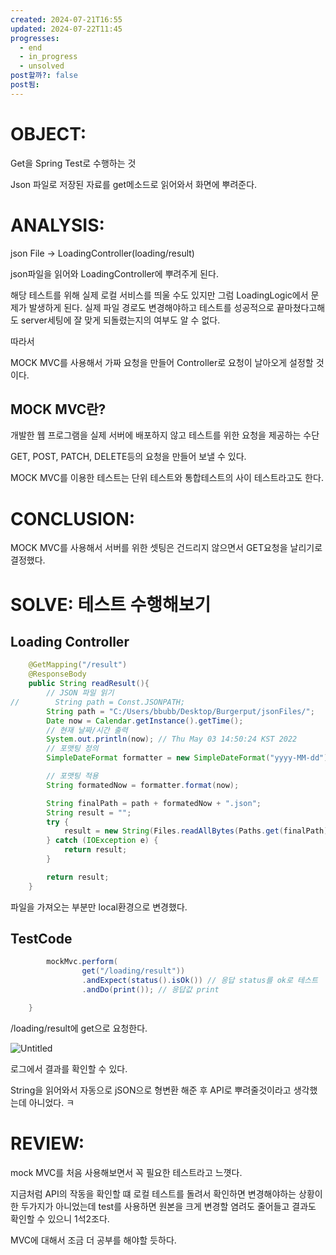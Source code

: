 ```yaml
---
created: 2024-07-21T16:55
updated: 2024-07-22T11:45
progresses:
  - end
  - in_progress
  - unsolved
post할까?: false
post됨: 
---
```

# OBJECT:

Get을 Spring Test로 수행하는 것

Json 파일로 저장된 자료를 get메소드로 읽어와서 화면에 뿌려준다.

# ANALYSIS:

json File → LoadingController(loading/result)

json파일을 읽어와 LoadingController에 뿌려주게 된다.

해당 테스트를 위해 실제 로컬 서비스를 띄울 수도 있지만 그럼 LoadingLogic에서 문제가 발생하게 된다. 실제 파일 경로도 변경해야하고 테스트를 성공적으로 끝마쳤다고해도 server세팅에 잘 맞게 되돌렸는지의 여부도 알 수 없다.

따라서

MOCK MVC를 사용해서 가짜 요청을 만들어 Controller로 요청이 날아오게 설정할 것이다.

## MOCK MVC란?

개발한 웹 프로그램을 실제 서버에 배포하지 않고 테스트를 위한 요청을 제공하는 수단

GET, POST, PATCH, DELETE등의 요청을 만들어 보낼 수 있다.

MOCK MVC를 이용한 테스트는 단위 테스트와 통합테스트의 사이 테스트라고도 한다.

# CONCLUSION:

MOCK MVC를 사용해서 서버를 위한 셋팅은 건드리지 않으면서 GET요청을 날리기로 결정했다.

# SOLVE: 테스트 수행해보기

## Loading Controller

```java
    @GetMapping("/result")
    @ResponseBody
    public String readResult(){
        // JSON 파일 읽기
//        String path = Const.JSONPATH;
        String path = "C:/Users/bbubb/Desktop/Burgerput/jsonFiles/";
        Date now = Calendar.getInstance().getTime();
        // 현재 날짜/시간 출력
        System.out.println(now); // Thu May 03 14:50:24 KST 2022
        // 포맷팅 정의
        SimpleDateFormat formatter = new SimpleDateFormat("yyyy-MM-dd");

        // 포맷팅 적용
        String formatedNow = formatter.format(now);

        String finalPath = path + formatedNow + ".json";
        String result = "";
        try {
            result = new String(Files.readAllBytes(Paths.get(finalPath)));
        } catch (IOException e) {
            return result;
        }

        return result;
    }

```

파일을 가져오는 부분만 local환경으로 변경했다.

## TestCode

```java
        mockMvc.perform(
                get("/loading/result"))
                .andExpect(status().isOk()) // 응답 status를 ok로 테스트
                .andDo(print()); // 응답값 print

    }
```

/loading/result에 get으로 요청한다.

![Untitled](https://prod-files-secure.s3.us-west-2.amazonaws.com/3cf2a7d4-63a6-42bc-a06c-c86736078f1f/6003735d-f9d5-445a-b0e2-8854bc46e6b6/Untitled.png)

로그에서 결과를 확인할 수 있다.

String을 읽어와서 자동으로 jSON으로 형변환 해준 후 API로 뿌려줄것이라고 생각했는데 아니었다. ㅋ

# REVIEW:

mock MVC를 처음 사용해보면서 꼭 필요한 테스트라고 느꼇다.

지금처럼 API의 작동을 확인할 떄 로컬 테스트를 돌려서 확인하면 변경해야하는 상황이 한 두가지가 아니었는데 test를 사용하면 원본을 크게 변경할 염려도 줄어들고 결과도 확인할 수 있으니 1석2조다.

MVC에 대해서 조금 더 공부를 해야할 듯하다.